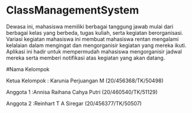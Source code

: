 # ClassManagementSystem
Dewasa ini, mahasiswa memiliki berbagai tanggung jawab mulai dari berbagai kelas yang berbeda, tugas kuliah, serta kegiatan berorganisasi. Variasi kegiatan mahasiswa ini membuat mahasiswa rentan mengalami kelalaian dalam mengingat dan mengorganisir kegiatan yang mereka ikuti. Aplikasi ini hadir untuk mempermudah mahasiswa mengorganisir jadwal mereka serta memberi notifikasi atas kegiatan yang akan datang. 

#Nama Kelompok

Ketua Kelompok  : Karunia Perjuangan M (20/456368/TK/50498)

Anggota 1       :Annisa Raihana Cahya Putri (20/460540/TK/51129)

Anggota 2       :Reinhart T A Siregar (20/456377/TK/50507)
